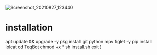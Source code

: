 ![Screenshot_20210827_123440](https://user-images.githubusercontent.com/89625235/131086503-7a452057-123a-4757-9e30-5d1275ad1bf1.jpg)


# installation

apt update && upgrade -y 
pkg install git python mpv figlet -y
pip install lolcat
cd TeqBot
chmod +x *
sh install.sh
exit
)
